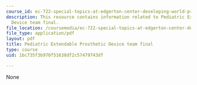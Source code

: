```yaml
---
course_id: ec-722-special-topics-at-edgerton-center-developing-world-prosthetics-spring-2010
description: This resource contains information related to Pediatric Extendable Prosthetic
  Device team final.
file_location: /coursemedia/ec-722-special-topics-at-edgerton-center-developing-world-prosthetics-spring-2010/1bc735f3b970f51638df2c57479743df_MITEC_722S10_pepd_final.pdf
file_type: application/pdf
layout: pdf
title: Pediatric Extendable Prosthetic Device team final
type: course
uid: 1bc735f3b970f51638df2c57479743df

---
```

None